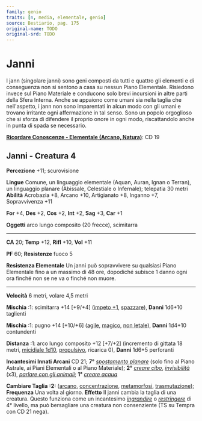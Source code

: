 ```yaml
---
family: genio
traits: [n, media, elementale, genio]
source: Bestiario, pag. 175
original-name: TODO
original-srd: TODO
---
```


# Janni

I jann (singolare janni) sono geni composti da tutti e quattro gli elementi e di
conseguenza non si sentono a casa su nessun Piano Elementale. Risiedono invece
sul Piano Materiale e conducono solo brevi incursioni in altre parti della Sfera
Interna. Anche se appaiono come umani sia nella taglia che nell'aspetto, i jann
non sono imparentati in alcun modo con gli umani e trovano irritante ogni
affermazione in tal senso. Sono un popolo orgoglioso che si sforza di difendere
il proprio onore in ogni modo, riscattandolo anche in punta di spada se
necessario.

**[Ricordare Conoscenze - Elementale (Arcano, Natura)](/azioni/abilita/ricordare-conoscenze)**:
CD 19

## Janni - Creatura 4

**Percezione** +11; scurovisione

**Lingue** Comune, un linguaggio elementale (Aquan, Auran, Ignan o Terran), un
linguaggio planare (Abissale, Celestiale o Infernale); telepatia 30 metri
**Abilità** Acrobazia +8, Arcano +10, Artigianato +8, Inganno +7, Sopravvivenza
+11

**For** +4, **Des** +2, **Cos** +2, **Int** +2, **Sag** +3, **Car** +1

**Oggetti** arco lungo composito (20 frecce), scimitarra

---

**CA** 20; **Temp** +12, **Rifl** +10, **Vol** +11

**PF** 60; **Resistenze** fuoco 5

**Resistenza Elementale** Un janni può sopravvivere su qualsiasi Piano
Elementale fino a un massimo di 48 ore, dopodiché subisce 1 danno ogni ora
finché non se ne va o finché non muore.

---

**Velocità** 6 metri, volare 4,5 metri

**Mischia** :1: scimitarra +14 \[+9/+4] ([impeto +1](/tratti/impeto),
[spazzare](/tratti/spazzare)), **Danni** 1d6+10 taglienti

**Mischia** :1: pugno +14 \[+10/+6] ([agile](/tratti/agile),
[magico](/tratti/magico), [non letale](/tratti/non-letale)), **Danni** 1d4+10
contundenti

**Distanza** :1: arco lungo composito +12 \[+7/+2] (incremento di gittata 18
metri, [micidiale 1d10](/tratti/micidiale), [propulsivo](/tratti/propulsivo),
ricarica 0), **Danni** 1d6+5 perforanti

**Incantesimi Innati Arcani** CD 21; **7°**
_[spostamento planare](/incantesimi/spostamento-planare)_ (solo fino al Piano
Astrale, ai Piani Elementali o al Piano Materiale); **2°**
_[creare cibo](/incantesimi/creare-cibo)_,
_[invisibilità](/incantesimi/invisibilita)_ (x3),
_[parlare con gli animali](/incantesimi/parlare-con-gli-animali)_; **1°**
[_creare_ _acqua_](/incantesimi/creare-acqua)

**Cambiare Taglia** **:2:** ([arcano](/tratti/arcano),
[concentrazione](/tratti/concentrazione), [metamorfosi](/tratti/metamorfosi),
[trasmutazione](/tratti/trasmutazione)); **Frequenza** Una volta al giorno.
**Effetto** Il janni cambia la taglia di una creatura. Questo funziona come un
incantesimo _[ingrandire](/incantesimi/ingrandire)_ o
_[restringere](/incantesimi/restringere)_ di 4° livello, ma può bersagliare una
creatura non consenziente (TS su Tempra con CD 21 nega).
